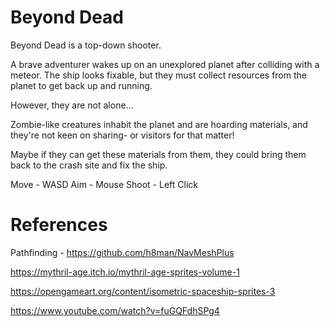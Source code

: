 # Beyond Dead
Beyond Dead is a top-down shooter. 

A brave adventurer wakes up on an unexplored planet after colliding with a meteor. The ship looks fixable, but they must collect resources from the planet to get back up and running. 

However, they are not alone...

Zombie-like creatures inhabit the planet and are hoarding materials, and they're not keen on sharing- or visitors for that matter!

Maybe if they can get these materials from them, they could bring them back to the crash site and fix the ship.

Move - WASD
Aim - Mouse
Shoot - Left Click

# References
Pathfinding - https://github.com/h8man/NavMeshPlus

https://mythril-age.itch.io/mythril-age-sprites-volume-1

https://opengameart.org/content/isometric-spaceship-sprites-3

https://www.youtube.com/watch?v=fuGQFdhSPg4